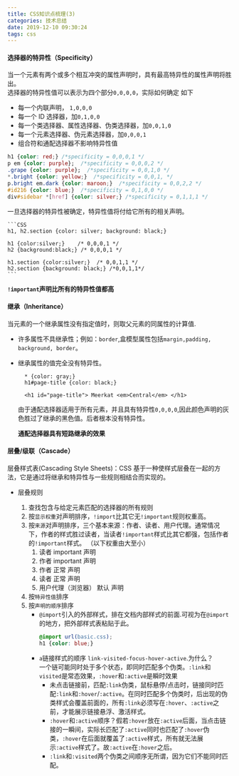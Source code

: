 ```yaml
---
title: CSS知识点梳理(3)
categories: 技术总结
date: 2019-12-10 09:30:24
tags: css
---
```


#### 选择器的特异性（Specificity）

当一个元素有两个或多个相互冲突的属性声明时，具有最高特异性的属性声明将胜出。  
选择器的特异性值可以表示为四个部分`0,0,0,0`，实际如何确定 如下

- 每一个内联声明， `1,0,0,0`
- 每一个 ID 选择器，加`0,1,0,0`
- 每一个类选择器、属性选择器、伪类选择器，加`0,0,1,0`
- 每一个元素选择器、伪元素选择器，加`0,0,0,1`
- 组合符和通配选择器不影响特异性值

```CSS
h1 {color: red;} /*specificity = 0,0,0,1 */
p em {color: purple};  /*specificity = 0,0,0,2 */
.grape {color: purple};  /*specificity = 0,0,1,0 */
*.bright {color: yellow;}  /*specificity = 0,0,1, */
p.bright em.dark {color: maroon;}  /*specificity = 0,0,2,2 */
#id216 {color: blue;}  /*specificity = 0,1,0,0 */
div#sidebar *[href] {color: silver;} /*specificity = 0,1,1,1 */
```

一旦选择器的特异性被确定，特异性值将付给它所有的相关声明。

    ```CSS
    h1, h2.section {color: silver; background: black;}

    h1 {color:silver;}    /* 0,0,0,1 */
    h2 {background:black;} /* 0,0,0,1 */

    h1.section {color:silver;}  /* 0,0,1,1 */
    h2.section {background: black;} /*0,0,1,1*/
    ```

**`!important`声明比所有的特异性值都高**

#### 继承（Inheritance）

当元素的一个继承属性没有指定值时，则取父元素的同属性的计算值.

- 许多属性不具继承性；例如：`border`,盒模型属性包括`margin,padding, background, border`。
- 继承属性的值完全没有特异性。

  ```
    * {color: gray;}
    h1#page-title {color: black;}

    <h1 id="page-title"> Meerkat <em>Central</em> </h1>
  ```

  由于通配选择器适用于所有元素，并且具有特异性`0,0,0,0`,因此颜色声明的灰色胜过了继承的黑色值。后者根本没有特异性。

  **通配选择器具有短路继承的效果**

#### 层叠/级联（Cascade）

层叠样式表(Cascading Style Sheets)：CSS 基于一种使样式层叠在一起的方法，它是通过将继承和特异性与一些规则相结合而实现的。

- 层叠规则

  1.  查找包含与给定元素匹配的选择器的所有规则
  2.  按`显示权重`对声明排序，`!import`比其它无`!important`规则权重高。
  3.  按`来源`对声明排序，三个基本来源：作者、读者、用户代理。通常情况下，作者的样式胜过读者，当读者`!important`样式比其它都强，包括作者的`!important`样式。 （以下权重由大至小）
      1. 读者 important 声明
      2. 作者 important 声明
      3. 作者 正常 声明
      4. 读者 正常 声明
      5. 用户代理（浏览器） 默认 声明
  4.  按`特异性值`排序
  5.  按`声明的顺序`排序
      - `@import`引入的外部样式，排在文档内部样式的前面.可视为在`@import`的地方，把外部样式表粘贴于此。
        ```CSS
        @import url(basic.css);
        h1 {color: blue;}
        ```
      - `a`链接样式的顺序 `link-visited-focus-hover-active`.为什么？  
        一个链可能同时处于多个状态，即同时匹配多个伪类。`:link`和`visited`是常态效果，`:hover`和`:active`是瞬时效果
        - 未点击链接前，匹配`:link`伪类，鼠标悬停/点击时，链接同时匹配`:link`和`:hover`/`:active`。在同时匹配多个伪类时，后出现的伪类样式会覆盖前面的，所有`:link`必须写在`:hover`、`:active`之前，才能展示链接悬浮、激活样式。
        - `:hover`和`:active`顺序？假若`:hover`放在`:active`后面，当点击链接的一瞬间，实际长匹配了`:active`同时也匹配了`:hover`伪类，`:hover`在后面就覆盖了`:active`样式，所有就无法展示`:active`样式了。故`:active`在`:hover`之后。
        - `:link`和`:visited`两个伪类之间顺序无所谓，因为它们不能同时匹配。
